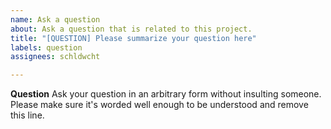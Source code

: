 ```yaml
---
name: Ask a question
about: Ask a question that is related to this project.
title: "[QUESTION] Please summarize your question here"
labels: question
assignees: schldwcht

---
```


<!-- ################################################################
        IGNORING THE TEMPLATE BELOW WILL RESULT IN ISSUE CLOSURE AS INCOMPLETE
        ################################################################ -->

**Question**
Ask your question in an arbitrary form without insulting someone. Please make sure it's worded well enough to be understood and remove this line.
